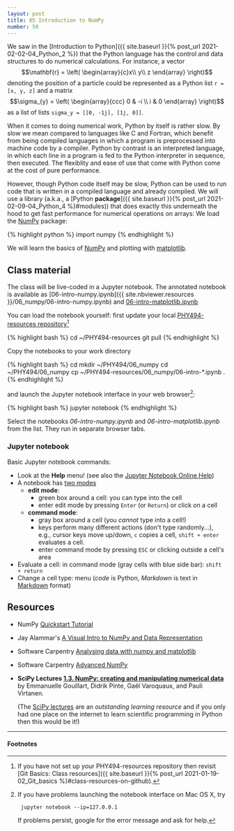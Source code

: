 ```yaml
---
layout: post
title: 05 Introduction to NumPy
number: 50
---
```


We saw in the
[Introduction to Python]({{ site.baseurl }}{% post_url 2021-02-02-04_Python_2 %})
that the Python language has the control and data structures to do
numerical calculations. For instance, a vector $$\mathbf{r} = \left(
\begin{array}{c}x\\ y\\ z \end{array} \right)$$
denoting the position of a particle could be represented as a Python
list `r = [x, y, z]` and a matrix $$\sigma_{y} = \left( \begin{array}{ccc} 0
& -i \\ i & 0 \end{array} \right)$$ as a list of lists `sigma_y =
[[0, -1j], [1j, 0]]`.

When it comes to doing numerical work, Python by itself is rather
slow. By slow we mean compared to languages like C and Fortran, which
benefit from being compiled languages in which a program is
preprocessed into machine code by a compiler. Python by contrast is an
interpreted language, in which each line in a program is fed to the
Python interpreter in sequence, then executed. The flexiblity and ease
of use that come with Python come at the cost of pure performance.

However, though Python code itself may be slow, Python can be used to
run code that is written in a compiled language and already
compiled. We will use a library (a.k.a., a [Python **package**]({{
site.baseurl }}{% post_url 2021-02-09-04_Python_4 %}#modules)) that
does exactly this underneath the hood to get fast performance for
numerical operations on arrays: We load the
[NumPy](https://www.numpy.org/) package:

{% highlight python %}
import numpy
{% endhighlight %}

We will learn the basics of [NumPy](https://www.numpy.org/) and
plotting with [matplotlib](https://matplotlib.org/).

## Class material

The class will be live-coded in a Jupyter notebook. The annotated
notebook is available as
[06-intro-numpy.ipynb]({{ site.nbviewer.resources }}/06_numpy/06-intro-numpy.ipynb)
and [06-intro-matplotlib.ipynb]({{site.nbviewer.resources}}/06_numpy/06-intro-matplotlib.ipynb)

You can load the notebook yourself: first update your local
[PHY494-resources repository]({{site.resources.url}})[^0]

{% highlight bash %}
cd ~/PHY494-resources
git pull
{% endhighlight %}

Copy the notebooks to your work directory

{% highlight bash %}
cd
mkdir ~/PHY494/06_numpy
cd ~/PHY494/06_numpy
cp ~/PHY494-resources/06_numpy/06-intro-*.ipynb .
{% endhighlight %}


and launch the Jupyter notebook interface in your web browser[^1]:

{% highlight bash %}
jupyter notebook
{% endhighlight %}

Select the notebooks *06-intro-numpy.ipynb* and
*06-intro-matplotlib.ipynb* from the list. They run in separate
browser tabs.

### Jupyter notebook
Basic Jupyter notebook commands:

* Look at the **Help** menu! (see also the
  [Jupyter Notebook Online Help](http://nbviewer.jupyter.org/github/ipython/ipython/blob/3.x/examples/Notebook/Index.ipynb))
* A notebook has
  [two modes](http://nbviewer.jupyter.org/github/ipython/ipython/blob/3.x/examples/Notebook/Notebook%20Basics.ipynb#Modal-editor)
  * **edit mode**:
    * green box around a cell: you can type into the cell
    * enter edit mode by pressing `Enter` (or `Return`) or click on a
      cell
  * **command mode**:
    * gray box around a cell (you *cannot* type into a cell!)
    * keys perform many different actions (don't type randomly...),
      e.g., cursor keys move up/down, `c` copies a cell, `shift +
      enter` evaluates a cell.
	* enter command mode by pressing `ESC` or clicking outside a
      cell's area
* Evaluate a cell: in command mode (gray cells with blue side bar):  `shift + return`
* Change a cell type: menu (*code* is Python, *Markdown* is text in
  [Markdown](https://help.github.com/articles/getting-started-with-writing-and-formatting-on-github/)
  format)


## Resources
* NumPy [Quickstart Tutorial](https://docs.scipy.org/doc/numpy/user/quickstart.html)
* Jay Alammar's [A Visual Intro to NumPy and Data Representation](http://jalammar.github.io/visual-numpy/)
* Software Carpentry
  [Analysing data with numpy and matplotlib](http://swcarpentry.github.io/python-novice-inflammation-2.7/01-numpy.html)
* Software Carpentry
  [Advanced
  NumPy](http://paris-swc.github.io/advanced-numpy-lesson/index.html)
* **SciPy Lectures [1.3. NumPy: creating and manipulating numerical
  data](https://scipy-lectures.org/intro/numpy/)** by Emmanuelle
  Gouillart, Didrik Pinte, Gaël Varoquaux, and Pauli Virtanen. 
  
  (The [SciPy lectures](https://scipy-lectures.org) are an
  *outstanding learning resource* and if you only had one place on the
  internet to learn scientific programming in Python then this would
  be it!)


----------

#### Footnotes

[^0]:

    If you have not set up your PHY494-resources repository then
    revisit [Git Basics: Class resources]({{ site.baseurl }}{% post_url
    2021-01-19-02_Git_basics %}#class-resources-on-github).

[^1]:

    If you have problems launching the notebook interface on Mac OS X,
    try

         jupyter notebook --ip=127.0.0.1

    If problems persist, google for the error message and ask for help.
